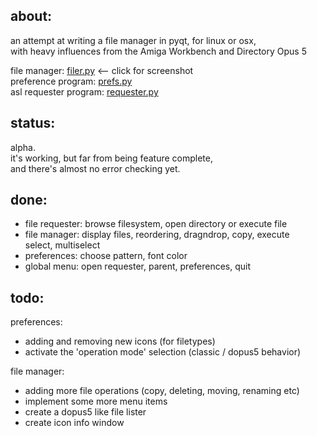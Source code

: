 about:   
---   
an attempt at writing a file manager in pyqt, for linux or osx,   
with heavy influences from the Amiga Workbench and Directory Opus 5

file manager: [filer.py](https://raw.github.com/freeaks/filer/master/test-tree/screenshots/filer.png) <-- click for screenshot   
preference program: [prefs.py](https://raw.github.com/freeaks/filer/master/test-tree/screenshots/prefs.png)   
asl requester program: [requester.py](https://raw.github.com/freeaks/filer/master/test-tree/screenshots/asl_req.png)   


status:   
---   
alpha.   
it's working, but far from being feature complete,   
and there's almost no error checking yet.   


done:   
---
- file requester: browse filesystem, open directory or execute file   
- file manager: display files, reordering, dragndrop, copy, execute   
		select, multiselect
- preferences: choose pattern, font color   
- global menu: open requester, parent, preferences, quit   


todo:   
---   
preferences:   
- adding and removing new icons (for filetypes)   
- activate the 'operation mode' selection (classic / dopus5 behavior)   


file manager:   
- adding more file operations (copy, deleting, moving, renaming etc)   
- implement some more menu items   
- create a dopus5 like file lister   
- create icon info window   


